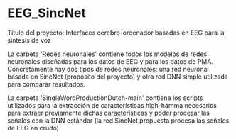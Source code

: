 # EEG_SincNet
Título del proyecto: Interfaces cerebro-ordenador basadas en EEG para la síntesis de voz

La carpeta 'Redes neuronales' contiene todos los modelos de redes neuronales diseñadas para los datos de EEG y para los datos de PMA. Concretamente hay dos tipos de redes neuronales: una red neuronal basada en SincNet (propósito del proyecto) y otra red DNN simple utilizada para comparar resultados.

La carpeta 'SingleWordProductionDutch-main' contiene los scripts utilizados para la extracción de características high-hamma necesarios para extraer previamente dichas características y poder procesar las señales con la DNN estándar (la red SincNet propuesta procesa las señales de EEG en crudo).
